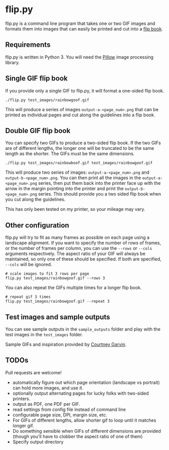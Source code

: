 # flip.py
flip.py is a command line program that takes one or two GIF images and formats them into images that can easily be printed and cut into a [flip book](http://en.wikipedia.org/wiki/Flip_book).

## Requirements
flip.py is written in Python 3. You will need the [Pillow](https://pillow.readthedocs.org) image processing library.

## Single GIF flip book
If you provide only a single GIF to flip.py, it will format a one-sided flip book.

```
./flip.py test_images/rainbowgoof.gif
```

This will produce a series of images `output-a-<page_num>.png` that can be printed as individual pages and cut along the guidelines into a flip book.

## Double GIF flip book
You can specify two GIFs to produce a two-sided flip book. If the two GIFs are of different lengths, the longer one will be truncated to be the same length as the shorter. The GIFs must be the same dimensions.

```
./flip.py test_images/rainbowboof.gif test_images/rainbowgoof.gif
```

This will produce two series of images: `output-a-<page_num>.png` and `output-b-<page_num>.png`. You can then print all the images in the `output-a-<page_num>.png` series, then put them back into the printer face up with the arrow in the margin pointing into the printer and print the `output-b-<page_num>.png` series. This should provide you a two sided flip book when you cut along the guidelines.

This has only been tested on my printer, so your mileage may vary.

## Other configuration
flip.py will try to fit as many frames as possible on each page using a landscape alignment. If you want to specify the number of rows of frames, or the number of frames per column, you can use the `--rows` or `--cols` arguments respectively. The aspect ratio of your GIF will always be maintained, so only one of these should be specified. If both are specified, `--cols` will be ignored.

```
# scale images to fit 3 rows per page
flip.py test_images/rainbowgoof.gif --rows 3
```

You can also repeat the GIFs multiple times for a longer flip book.

```
# repeat gif 3 times
flip.py test_images/rainbowgoof.gif --repeat 3
```

## Test images and sample outputs
You can see sample outputs in the `sample_outputs` folder and play with the test images in the `test_images` folder.

Sample GIFs and inspiration provided by [Courtney Garvin](http://courtgarvin.blogspot.ca/).

## TODOs
Pull requests are welcome!

* automatically figure out which page orientation (landscape vs portrait) can hold more images, and use it.
* optionally output alternating pages for lucky folks with two-sided printers.
* output as PDF, one PDF per GIF.
* read settings from config file instead of command line
* configurable page size, DPI, margin size, etc.
* For GIFs of different lengths, allow shorter gif to loop until it matches longer gif.
* Do something sensible when GIFs of different dimensions are provided (though you'll have to clobber the aspect ratio of one of them)
* Specify output directory
